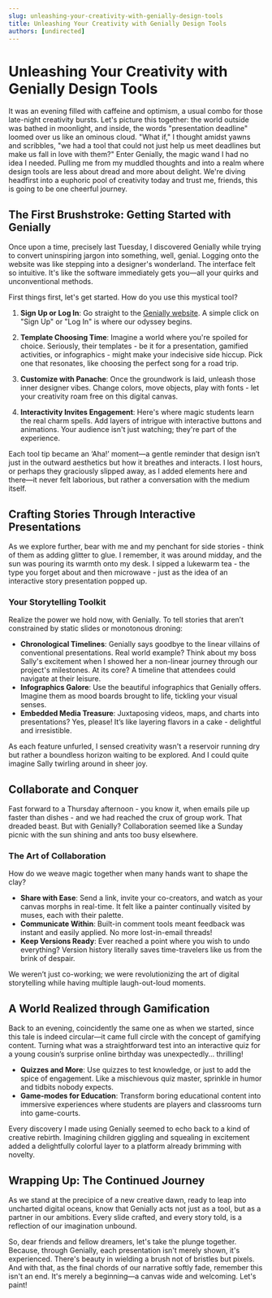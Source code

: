 ```yaml
---
slug: unleashing-your-creativity-with-genially-design-tools
title: Unleashing Your Creativity with Genially Design Tools
authors: [undirected]
---
```



# Unleashing Your Creativity with Genially Design Tools

It was an evening filled with caffeine and optimism, a usual combo for those late-night creativity bursts. Let's picture this together: the world outside was bathed in moonlight, and inside, the words "presentation deadline" loomed over us like an ominous cloud. "What if," I thought amidst yawns and scribbles, "we had a tool that could not just help us meet deadlines but make us fall in love with them?" Enter Genially, the magic wand I had no idea I needed. Pulling me from my muddled thoughts and into a realm where design tools are less about dread and more about delight. We're diving headfirst into a euphoric pool of creativity today and trust me, friends, this is going to be one cheerful journey.

## The First Brushstroke: Getting Started with Genially

Once upon a time, precisely last Tuesday, I discovered Genially while trying to convert uninspiring jargon into something, well, genial. Logging onto the website was like stepping into a designer's wonderland. The interface felt so intuitive. It's like the software immediately gets you—all your quirks and unconventional methods.

First things first, let's get started. How do you use this mystical tool?

1. **Sign Up or Log In**: Go straight to the [Genially website](https://genial.ly). A simple click on "Sign Up" or "Log In" is where our odyssey begins.
   
2. **Template Choosing Time**: Imagine a world where you're spoiled for choice. Seriously, their templates - be it for a presentation, gamified activities, or infographics - might make your indecisive side hiccup. Pick one that resonates, like choosing the perfect song for a road trip.

3. **Customize with Panache**: Once the groundwork is laid, unleash those inner designer vibes. Change colors, move objects, play with fonts - let your creativity roam free on this digital canvas.

4. **Interactivity Invites Engagement**: Here's where magic students learn the real charm spells. Add layers of intrigue with interactive buttons and animations. Your audience isn't just watching; they're part of the experience.

Each tool tip became an ‘Aha!’ moment—a gentle reminder that design isn’t just in the outward aesthetics but how it breathes and interacts. I lost hours, or perhaps they graciously slipped away, as I added elements here and there—it never felt laborious, but rather a conversation with the medium itself.

## Crafting Stories Through Interactive Presentations

As we explore further, bear with me and my penchant for side stories - think of them as adding glitter to glue. I remember, it was around midday, and the sun was pouring its warmth onto my desk. I sipped a lukewarm tea - the type you forget about and then microwave - just as the idea of an interactive story presentation popped up.

### Your Storytelling Toolkit

Realize the power we hold now, with Genially. To tell stories that aren’t constrained by static slides or monotonous droning:

- **Chronological Timelines**: Genially says goodbye to the linear villains of conventional presentations. Real world example? Think about my boss Sally's excitement when I showed her a non-linear journey through our project's milestones. At its core? A timeline that attendees could navigate at their leisure.
- **Infographics Galore**: Use the beautiful infographics that Genially offers. Imagine them as mood boards brought to life, tickling your visual senses.
- **Embedded Media Treasure**: Juxtaposing videos, maps, and charts into presentations? Yes, please! It’s like layering flavors in a cake - delightful and irresistible.

As each feature unfurled, I sensed creativity wasn't a reservoir running dry but rather a boundless horizon waiting to be explored. And I could quite imagine Sally twirling around in sheer joy.

## Collaborate and Conquer

Fast forward to a Thursday afternoon - you know it, when emails pile up faster than dishes - and we had reached the crux of group work. That dreaded beast. But with Genially? Collaboration seemed like a Sunday picnic with the sun shining and ants too busy elsewhere.

### The Art of Collaboration

How do we weave magic together when many hands want to shape the clay?

- **Share with Ease**: Send a link, invite your co-creators, and watch as your canvas morphs in real-time. It felt like a painter continually visited by muses, each with their palette.
- **Communicate Within**: Built-in comment tools meant feedback was instant and easily applied. No more lost-in-email threads!
- **Keep Versions Ready**: Ever reached a point where you wish to undo everything? Version history literally saves time-travelers like us from the brink of despair.

We weren’t just co-working; we were revolutionizing the art of digital storytelling while having multiple laugh-out-loud moments. 

## A World Realized through Gamification

Back to an evening, coincidently the same one as when we started, since this tale is indeed circular—it came full circle with the concept of gamifying content. Turning what was a straightforward test into an interactive quiz for a young cousin’s surprise online birthday was unexpectedly... thrilling!

- **Quizzes and More**: Use quizzes to test knowledge, or just to add the spice of engagement. Like a mischievous quiz master, sprinkle in humor and tidbits nobody expects.
- **Game-modes for Education**: Transform boring educational content into immersive experiences where students are players and classrooms turn into game-courts.

Every discovery I made using Genially seemed to echo back to a kind of creative rebirth. Imagining children giggling and squealing in excitement added a delightfully colorful layer to a platform already brimming with novelty.

## Wrapping Up: The Continued Journey

As we stand at the precipice of a new creative dawn, ready to leap into uncharted digital oceans, know that Genially acts not just as a tool, but as a partner in our ambitions. Every slide crafted, and every story told, is a reflection of our imagination unbound.

So, dear friends and fellow dreamers, let's take the plunge together. Because, through Genially, each presentation isn't merely shown, it's experienced. There's beauty in wielding a brush not of bristles but pixels. And with that, as the final chords of our narrative softly fade, remember this isn't an end. It's merely a beginning—a canvas wide and welcoming. Let's paint!